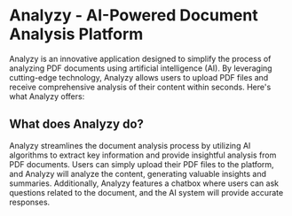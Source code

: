 # Analyzy - AI-Powered Document Analysis Platform

Analyzy is an innovative application designed to simplify the process of analyzing PDF documents using artificial intelligence (AI). By leveraging cutting-edge technology, Analyzy allows users to upload PDF files and receive comprehensive analysis of their content within seconds. Here's what Analyzy offers:

## What does Analyzy do?

Analyzy streamlines the document analysis process by utilizing AI algorithms to extract key information and provide insightful analysis from PDF documents. Users can simply upload their PDF files to the platform, and Analyzy will analyze the content, generating valuable insights and summaries. Additionally, Analyzy features a chatbox where users can ask questions related to the document, and the AI system will provide accurate responses.